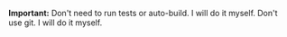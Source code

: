 **Important:**
Don't need to run tests or auto-build. I will do it myself.
Don't use git. I will do it myself.
